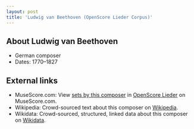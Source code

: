 ```yaml
---
layout: post
title: 'Ludwig van Beethoven (OpenScore Lieder Corpus)'
---
```


## About Ludwig van Beethoven

- German composer
- Dates: 1770–1827

## External links

- MuseScore.com: View [sets by this composer] in [OpenScore Lieder] on MuseScore.com.
- Wikipedia: Crowd-sourced text about this composer on [Wikipedia].
- Wikidata: Crowd-sourced, structured, linked data about this composer on [Wikidata].

[Wikipedia]: https://en.wikipedia.org/wiki/Ludwig_van_Beethoven
[Wikidata]: https://www.wikidata.org/wiki/Q255
[sets by this composer]: https://musescore.com/openscore-lieder-corpus/sets?order=title&text=Beethoven,+Ludwig
[OpenScore Lieder]: https://musescore.com/openscore-lieder-corpus

